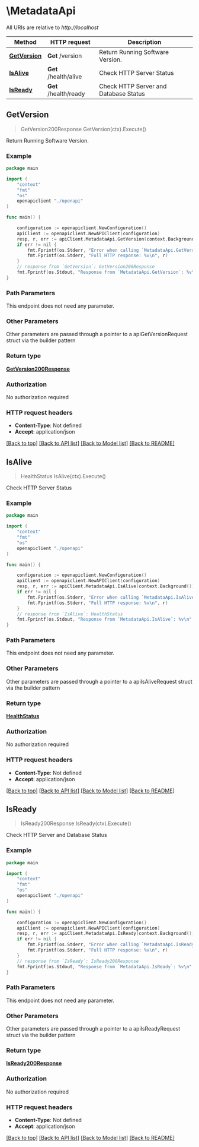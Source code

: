 # \MetadataApi

All URIs are relative to _http://localhost_

| Method                                      | HTTP request          | Description                           |
| ------------------------------------------- | --------------------- | ------------------------------------- |
| [**GetVersion**](MetadataApi.md#GetVersion) | **Get** /version      | Return Running Software Version.      |
| [**IsAlive**](MetadataApi.md#IsAlive)       | **Get** /health/alive | Check HTTP Server Status              |
| [**IsReady**](MetadataApi.md#IsReady)       | **Get** /health/ready | Check HTTP Server and Database Status |

## GetVersion

> GetVersion200Response GetVersion(ctx).Execute()

Return Running Software Version.

### Example

```go
package main

import (
    "context"
    "fmt"
    "os"
    openapiclient "./openapi"
)

func main() {

    configuration := openapiclient.NewConfiguration()
    apiClient := openapiclient.NewAPIClient(configuration)
    resp, r, err := apiClient.MetadataApi.GetVersion(context.Background()).Execute()
    if err != nil {
        fmt.Fprintf(os.Stderr, "Error when calling `MetadataApi.GetVersion``: %v\n", err)
        fmt.Fprintf(os.Stderr, "Full HTTP response: %v\n", r)
    }
    // response from `GetVersion`: GetVersion200Response
    fmt.Fprintf(os.Stdout, "Response from `MetadataApi.GetVersion`: %v\n", resp)
}
```

### Path Parameters

This endpoint does not need any parameter.

### Other Parameters

Other parameters are passed through a pointer to a apiGetVersionRequest struct
via the builder pattern

### Return type

[**GetVersion200Response**](GetVersion200Response.md)

### Authorization

No authorization required

### HTTP request headers

- **Content-Type**: Not defined
- **Accept**: application/json

[[Back to top]](#)
[[Back to API list]](../README.md#documentation-for-api-endpoints)
[[Back to Model list]](../README.md#documentation-for-models)
[[Back to README]](../README.md)

## IsAlive

> HealthStatus IsAlive(ctx).Execute()

Check HTTP Server Status

### Example

```go
package main

import (
    "context"
    "fmt"
    "os"
    openapiclient "./openapi"
)

func main() {

    configuration := openapiclient.NewConfiguration()
    apiClient := openapiclient.NewAPIClient(configuration)
    resp, r, err := apiClient.MetadataApi.IsAlive(context.Background()).Execute()
    if err != nil {
        fmt.Fprintf(os.Stderr, "Error when calling `MetadataApi.IsAlive``: %v\n", err)
        fmt.Fprintf(os.Stderr, "Full HTTP response: %v\n", r)
    }
    // response from `IsAlive`: HealthStatus
    fmt.Fprintf(os.Stdout, "Response from `MetadataApi.IsAlive`: %v\n", resp)
}
```

### Path Parameters

This endpoint does not need any parameter.

### Other Parameters

Other parameters are passed through a pointer to a apiIsAliveRequest struct via
the builder pattern

### Return type

[**HealthStatus**](HealthStatus.md)

### Authorization

No authorization required

### HTTP request headers

- **Content-Type**: Not defined
- **Accept**: application/json

[[Back to top]](#)
[[Back to API list]](../README.md#documentation-for-api-endpoints)
[[Back to Model list]](../README.md#documentation-for-models)
[[Back to README]](../README.md)

## IsReady

> IsReady200Response IsReady(ctx).Execute()

Check HTTP Server and Database Status

### Example

```go
package main

import (
    "context"
    "fmt"
    "os"
    openapiclient "./openapi"
)

func main() {

    configuration := openapiclient.NewConfiguration()
    apiClient := openapiclient.NewAPIClient(configuration)
    resp, r, err := apiClient.MetadataApi.IsReady(context.Background()).Execute()
    if err != nil {
        fmt.Fprintf(os.Stderr, "Error when calling `MetadataApi.IsReady``: %v\n", err)
        fmt.Fprintf(os.Stderr, "Full HTTP response: %v\n", r)
    }
    // response from `IsReady`: IsReady200Response
    fmt.Fprintf(os.Stdout, "Response from `MetadataApi.IsReady`: %v\n", resp)
}
```

### Path Parameters

This endpoint does not need any parameter.

### Other Parameters

Other parameters are passed through a pointer to a apiIsReadyRequest struct via
the builder pattern

### Return type

[**IsReady200Response**](IsReady200Response.md)

### Authorization

No authorization required

### HTTP request headers

- **Content-Type**: Not defined
- **Accept**: application/json

[[Back to top]](#)
[[Back to API list]](../README.md#documentation-for-api-endpoints)
[[Back to Model list]](../README.md#documentation-for-models)
[[Back to README]](../README.md)
